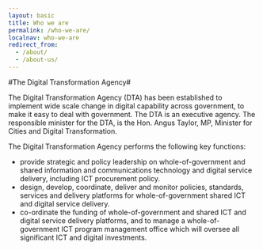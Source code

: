 ```yaml
---
layout: basic
title: Who we are
permalink: /who-we-are/
localnav: who-we-are
redirect_from:
  - /about/
  - /about-us/
---
```

#The Digital Transformation Agency#


The Digital Transformation Agency (DTA) has been established to implement wide scale change in digital capability across government, to make it easy to deal with government.  The DTA is an executive agency.  The responsible minister for the DTA, is the Hon. Angus Taylor, MP, Minister for Cities and Digital Transformation.

The Digital Transformation Agency performs the following key functions:

- provide strategic and policy leadership on whole-of-government and shared information and communications technology and digital service delivery, including ICT procurement policy.
- design, develop, coordinate, deliver and monitor policies, standards, services and delivery platforms for whole-of-government shared ICT and digital service delivery.
- co-ordinate the funding of whole-of-government and shared ICT and digital service delivery platforms, and to manage a whole-of-government ICT program management office which will oversee all significant ICT and digital investments.
